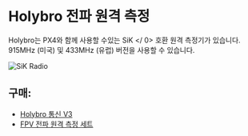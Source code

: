 # Holybro 전파 원격 측정

Holybro는 PX4와 함께 사용할 수있는  SiK </ 0> 호환 원격 측정기가 있습니다. 915MHz (미국) 및 433MHz (유럽) 버전을 사용할 수 있습니다.</p> 

![SiK Radio](../../assets/hardware/telemetry/holybro_sik_radio.jpg)

## 구매:

* [Holybro 통신 V3](http://www.holybro.com/product/57)
* [FPV 전파 원격 측정 세트](http://www.holybro.com/product/15)